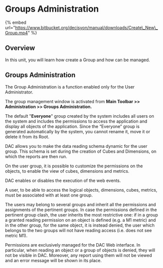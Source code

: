 # Groups Administration

{% embed url="https://www.bitbucket.org/decisyon/manual/downloads/Create\_New\_Group.mp4" %}



## **Overview**

In this unit, you will learn how create a Group and how  can be managed. 

## Groups Administration

The Group Administration is a function enabled only for the User Administrator.

The group management window is activated from **Main Toolbar &gt;&gt; Administration &gt;&gt; Groups Administration.** 

The default "**Everyone**" group created by the system includes all users on the system and includes the permissions to access the application and display all objects of the application. Since the “Everyone” group is generated automatically by the system, you cannot rename it, move it or delete it from its Root.

DAC allows you to make the data reading schema dynamic for the user group. This schema is set during the creation of Cubes and Dimensions, on which the reports are then run.

On the user group, it is possible to customize the permissions on the objects, to enable the view of cubes, dimensions and metrics.

DAC enables or disables the execution of the web events.

A user, to be able to access the logical objects, dimensions, cubes, metrics, must be associated with at least one group. 

The users may belong to several groups and inherit all the permissions and assignments of the pertinent groups. In case the permissions defined in the pertinent group clash, the user inherits the most restrictive one: if in a group a granted reading permission on an object is defined \(e.g. a M1 metric\) and in the other group, for the same object, it is instead denied, the user which belongs to the two groups will not have reading access \(i.e. does not see metric M1\). 

Permissions are exclusively managed for the DAC Web interface. In particular, when reading an object or a group of objects is denied, they will not be visible in DAC. Moreover, any report using them will not be viewed and an error message will be shown in its place.





